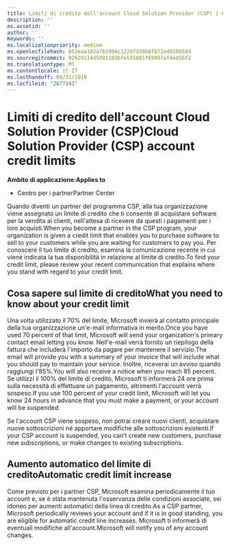 ```yaml
---
title: Limiti di credito dell'account Cloud Solution Provider (CSP) | Centro per i partner
description: ''
ms.assetid: ''
author: ''
Keywords: ''
ms.localizationpriority: medium
ms.openlocfilehash: b53eaa1b2a7b2904c122dfd38b8f871a4920658d
ms.sourcegitcommit: 92629114d5081103bfe555081f69997af4ed56f2
ms.translationtype: MT
ms.contentlocale: it-IT
ms.lasthandoff: 08/31/2018
ms.locfileid: "2877241"
---
```

# <a name="cloud-solution-provider-csp-account-credit-limits"></a><span data-ttu-id="f3d0d-102">Limiti di credito dell'account Cloud Solution Provider (CSP)</span><span class="sxs-lookup"><span data-stu-id="f3d0d-102">Cloud Solution Provider (CSP) account credit limits</span></span>

**<span data-ttu-id="f3d0d-103">Ambito di applicazione:</span><span class="sxs-lookup"><span data-stu-id="f3d0d-103">Applies to</span></span>**

- <span data-ttu-id="f3d0d-104">Centro per i partner</span><span class="sxs-lookup"><span data-stu-id="f3d0d-104">Partner Center</span></span>

<span data-ttu-id="f3d0d-105">Quando diventi un partner del programma CSP, alla tua organizzazione viene assegnato un limite di credito che ti consente di acquistare software per la vendita ai clienti, nell'attesa di ricevere da questi i pagamenti per i loro acquisti.</span><span class="sxs-lookup"><span data-stu-id="f3d0d-105">When you become a partner in the CSP program, your organization is given a credit limit that enables you to purchase software to sell to your customers while you are waiting for customers to pay you.</span></span> <span data-ttu-id="f3d0d-106">Per conoscere il tuo limite di credito, esamina la comunicazione recente in cui viene indicata la tua disponibilità in relazione al limite di credito.</span><span class="sxs-lookup"><span data-stu-id="f3d0d-106">To find your credit limit, please review your recent communication that explains where you stand with regard to your credit limit.</span></span>  

## <a name="what-you-need-to-know-about-your-credit-limit"></a><span data-ttu-id="f3d0d-107">Cosa sapere sul limite di credito</span><span class="sxs-lookup"><span data-stu-id="f3d0d-107">What you need to know about your credit limit</span></span>

<span data-ttu-id="f3d0d-108">Una volta utilizzato il 70% del limite, Microsoft invierà al contatto principale della tua organizzazione un'e-mail informativa in merito.</span><span class="sxs-lookup"><span data-stu-id="f3d0d-108">Once you have used 70 percent of that limit, Microsoft will send your organization's primary contact email letting you know.</span></span> <span data-ttu-id="f3d0d-109">Nell'e-mail verrà fornito un riepilogo della fattura che includerà l'importo da pagare per mantenere il servizio.</span><span class="sxs-lookup"><span data-stu-id="f3d0d-109">The email will provide you with a summary of your invoice that will include what you should pay to maintain your service.</span></span> <span data-ttu-id="f3d0d-110">Inoltre, riceverai un avviso quando raggiungi l'85%.</span><span class="sxs-lookup"><span data-stu-id="f3d0d-110">You will also receive a notice when you reach 85 percent.</span></span> <span data-ttu-id="f3d0d-111">Se utilizzi il 100% del limite di credito, Microsoft ti informerà 24 ore prima sulla necessità di effettuare un pagamento, altrimenti l'account verrà sospeso.</span><span class="sxs-lookup"><span data-stu-id="f3d0d-111">If you use 100 percent of your credit limit, Microsoft will let you know 24 hours in advance that you must make a payment, or your account will be suspended.</span></span> 

<span data-ttu-id="f3d0d-112">Se l'account CSP viene sospeso, non potrai creare nuovi clienti, acquistare nuove sottoscrizioni né apportare modifiche alle sottoscrizioni esistenti.</span><span class="sxs-lookup"><span data-stu-id="f3d0d-112">If your CSP account is suspended, you can’t create new customers, purchase new subscriptions, or make changes to existing subscriptions.</span></span>

## <a name="automatic-credit-limit-increase"></a><span data-ttu-id="f3d0d-113">Aumento automatico del limite di credito</span><span class="sxs-lookup"><span data-stu-id="f3d0d-113">Automatic credit limit increase</span></span>

<span data-ttu-id="f3d0d-114">Come previsto per i partner CSP, Microsoft esamina periodicamente il tuo account e, se è stata mantenuta l'osservanza delle condizioni associate, sei idoneo per aumenti automatici della linea di credito.</span><span class="sxs-lookup"><span data-stu-id="f3d0d-114">As a CSP partner, Microsoft periodically reviews your account and if it is in good standing, you are eligible for automatic credit line increases.</span></span> <span data-ttu-id="f3d0d-115">Microsoft ti informerà di eventuali modifiche all'account.</span><span class="sxs-lookup"><span data-stu-id="f3d0d-115">Microsoft will notify you of any account changes.</span></span> 